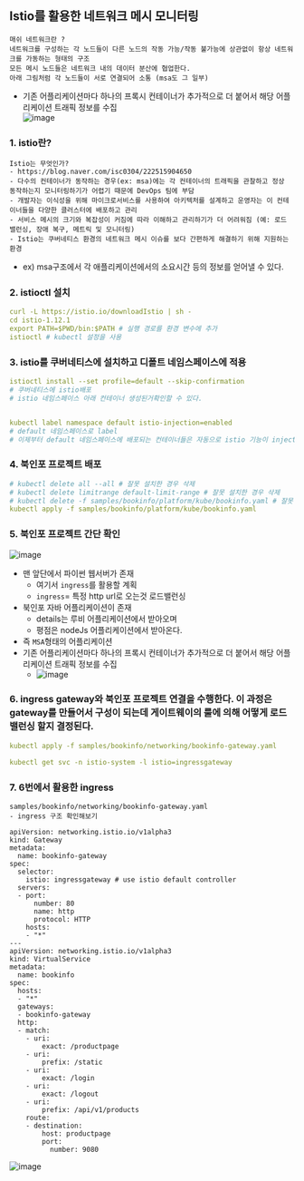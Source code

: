 ## Istio를 활용한 네트워크 메시 모니터링

```
매쉬 네트워크란 ? 
네트워크를 구성하는 각 노드들이 다른 노드의 작동 가능/작동 불가능에 상관없이 항상 네트워크를 가동하는 형태의 구조
모든 메시 노드들은 네트워크 내의 데이터 분산에 협업한다.
아래 그림처럼 각 노드들이 서로 연결되어 소통 (msa도 그 일부)
```
- 기존 어플리케이션마다 하나의 프록시 컨테이너가 추가적으로 더 붙어서 해당 어플리케이션 트래픽 정보를 수집  
![image](https://user-images.githubusercontent.com/62214428/147644226-2af0e9fd-5e58-41a3-a359-567da3c435fc.png)

### 1. istio란?
```
Istio는 무엇인가?
- https://blog.naver.com/isc0304/222515904650
- 다수의 컨테이너가 동작하는 경우(ex: msa)에는 각 컨테이너의 트래픽을 관찰하고 정상 동작하는지 모니터링하기가 어렵기 때문에 DevOps 팀에 부담
- 개발자는 이식성을 위해 마이크로서비스를 사용하여 아키텍처를 설계하고 운영자는 이 컨테이너들을 다양한 클러스터에 배포하고 관리
- 서비스 메시의 크기와 복잡성이 커짐에 따라 이해하고 관리하기가 더 어려워짐 (예: 로드 밸런싱, 장애 복구, 메트릭 및 모니터링)
- Istio는 쿠버네티스 환경의 네트워크 메시 이슈를 보다 간편하게 해결하기 위해 지원하는 환경
```
- ex) msa구조에서 각 애플리케이션에서의 소요시간 등의 정보를 얻어낼 수 있다.

### 2. istioctl 설치

```yaml
curl -L https://istio.io/downloadIstio | sh -
cd istio-1.12.1
export PATH=$PWD/bin:$PATH # 실행 경로를 환경 변수에 추가
istioctl # kubectl 설정을 사용

```

### 3. istio를 쿠버네티스에 설치하고 디폴트 네임스페이스에 적용

```yaml
istioctl install --set profile=default --skip-confirmation 
# 쿠버네티스에 istio배포
# istio 네임스페이스 아래 컨테이너 생성된거확인할 수 있다. 


kubectl label namespace default istio-injection=enabled
# default 네임스페이스로 label
# 이제부터 default 네임스페이스에 배포되는 컨테이너들은 자동으로 istio 기능이 inject된다.
```

### 4. 북인포 프로젝트 배포 

```yaml
# kubectl delete all --all # 잘못 설치한 경우 삭제
# kubectl delete limitrange default-limit-range # 잘못 설치한 경우 삭제
# kubectl delete -f samples/bookinfo/platform/kube/bookinfo.yaml # 잘못 설치한 경우 삭제
kubectl apply -f samples/bookinfo/platform/kube/bookinfo.yaml
```

### 5. 북인포 프로젝트 간단 확인
![image](https://user-images.githubusercontent.com/62214428/147646450-c9b01cea-800d-4331-86b2-e2ebe0692c54.png)
- 맨 앞단에서 파이썬 웹서버가 존재
  - 여기서 `ingress`를 활용할 계획
  - `ingress`= 특정 http url로 오는것 로드밸런싱
- 북인포 자바 어플리케이션이 존재
  - details는 루비 어플리케이션에서 받아오며
  - 평점은 nodeJs 어플리케이션에서 받아온다.
- 즉 `MSA`형태의 어플리케이션
- 기존 어플리케이션마다 하나의 프록시 컨테이너가 추가적으로 더 붙어서 해당 어플리케이션 트래픽 정보를 수집  
  - ![image](https://user-images.githubusercontent.com/62214428/147646786-bac7c7ad-6c7f-41c2-a1cc-2a31b044fbf7.png)

### 6. ingress gateway와 북인포 프로젝트 연결을 수행한다. 이 과정은 gateway를 만들어서 구성이 되는데 게이트웨이의 룰에 의해 어떻게 로드밸런싱 할지 결정된다.

```yaml
kubectl apply -f samples/bookinfo/networking/bookinfo-gateway.yaml

kubectl get svc -n istio-system -l istio=ingressgateway
```

### 7. 6번에서 활용한 ingress 
```
samples/bookinfo/networking/bookinfo-gateway.yaml
- ingress 구조 확인해보기

apiVersion: networking.istio.io/v1alpha3
kind: Gateway
metadata:
  name: bookinfo-gateway
spec:
  selector:
    istio: ingressgateway # use istio default controller
  servers:
  - port:
      number: 80
      name: http
      protocol: HTTP
    hosts:
    - "*"
---
apiVersion: networking.istio.io/v1alpha3
kind: VirtualService
metadata:
  name: bookinfo
spec:
  hosts:
  - "*"
  gateways:
  - bookinfo-gateway
  http:
  - match:
    - uri:
        exact: /productpage
    - uri:
        prefix: /static
    - uri:
        exact: /login
    - uri:
        exact: /logout
    - uri:
        prefix: /api/v1/products
    route:
    - destination:
        host: productpage
        port:
          number: 9080
```
![image](https://user-images.githubusercontent.com/62214428/147647467-fdb6b552-5d27-48c7-802d-d708f9708cf3.png)










